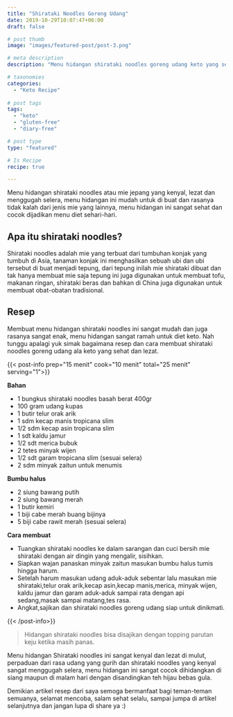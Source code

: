 ```yaml
---
title: "Shirataki Noodles Goreng Udang"
date: 2019-10-29T10:07:47+06:00
draft: false

# post thumb
image: "images/featured-post/post-3.png"

# meta description
description: "Menu hidangan shirataki noodles goreng udang keto yang sehat dan lezat sangat menggugah selera sangat pas dijadikan menu sehari-hari."

# taxonomies
categories:
  - "Keto Recipe"
  
# post tags
tags:
  - "keto"
  - "gluten-free"
  - "diary-free"

# post type
type: "featured"

# Is Recipe
recipe: true

---
```


Menu hidangan shirataki noodles atau mie jepang yang kenyal, lezat dan menggugah selera, menu hidangan ini mudah untuk di buat dan rasanya tidak kalah dari jenis mie yang lainnya, menu hidangan ini sangat sehat dan cocok dijadikan menu diet sehari-hari.

## Apa itu shirataki noodles?

Shirataki noodles adalah mie yang terbuat dari tumbuhan konjak yang tumbuh di Asia, tanaman konjak ini menghasilkan sebuah ubi dan ubi tersebut di buat menjadi tepung, dari tepung inilah mie shirataki dibuat dan tak hanya membuat mie saja tepung ini juga digunakan untuk membuat tofu, makanan ringan, shirataki beras dan bahkan di China juga digunakan untuk membuat obat-obatan tradisional.

## Resep
Membuat menu hidangan shirataki noodles ini sangat mudah dan juga rasanya sangat enak, menu hidangan sangat ramah untuk diet keto. Nah tunggu apalagi yuk simak bagaimana resep dan cara membuat shirataki noodles goreng udang ala keto yang sehat dan lezat.

{{< post-info prep="15 menit" cook="10 menit" total="25 menit" serving="1">}}

__Bahan__
- 1 bungkus shirataki noodles basah berat 400gr
- 100 gram udang kupas
- 1 butir telur orak arik
- 1 sdm kecap manis tropicana slim
- 1/2 sdm kecap asin tropicana slim
- 1 sdt kaldu jamur
- 1/2 sdt merica bubuk
- 2 tetes minyak wijen
- 1/2 sdt garam tropicana slim (sesuai selera)
- 2 sdm minyak zaitun untuk menumis

__Bumbu halus__
- 2 siung bawang putih
- 2 siung bawang merah
- 1 butir kemiri
- 1 biji cabe merah buang bijinya
- 5 biji cabe rawit merah (sesuai selera)

__Cara membuat__

- Tuangkan shirataki noodles ke dalam sarangan dan cuci bersih mie shirataki dengan air dingin yang mengalir, sisihkan.
- Siapkan wajan panaskan minyak zaitun masukan bumbu halus tumis hingga harum.
- Setelah harum masukan udang aduk-aduk sebentar lalu masukan mie shirataki,telur orak arik,kecap asin,kecap manis,merica, minyak wijen, kaldu jamur dan garam aduk-aduk sampai rata dengan api sedang,masak sampai matang,tes rasa.
- Angkat,sajikan dan shirataki noodles goreng udang siap untuk dinikmati.

{{< /post-info>}}

> Hidangan shirataki noodles bisa disajikan dengan topping parutan keju ketika masih panas.


Menu hidangan Shirataki noodles ini sangat kenyal dan lezat di mulut, perpaduan dari rasa udang yang gurih dan shirataki noodles yang kenyal sangat menggugah selera, menu hidangan ini sangat cocok dihidangkan di siang maupun di malam hari dengan disandingkan teh hijau bebas gula.

Demikian artikel resep dari saya semoga bermanfaat bagi teman-teman semuanya, selamat mencoba, salam sehat selalu, sampai jumpa di artikel selanjutnya dan jangan lupa di share ya :)